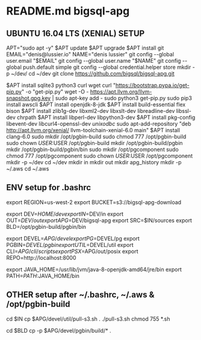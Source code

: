 # README.md bigsql-apg

## UBUNTU 16.04 LTS (XENIAL) SETUP ####################
APT="sudo apt -y"
$APT update
$APT upgrade
$APT install git
EMAIL="denis@lussier.io"
NAME="denis lussier"
git config --global user.email "$EMAIL"
git config --global user.name "$NAME"
git config --global push.default simple
git config --global credential.helper store
mkdir -p ~/dev/
cd ~/dev
git clone https://github.com/bigsql/bigsql-apg.git

$APT install sqlite3 python3 curl wget
curl "https://bootstrap.pypa.io/get-pip.py" -o "get-pip.py"
wget -O - https://apt.llvm.org/llvm-snapshot.gpg.key | sudo apt-key add -
sudo python3 get-pip.py
sudo pip3 install awscli
$APT install openjdk-8-jdk
$APT install build-essential flex bison
$APT install zlib1g-dev libxml2-dev libxslt-dev libreadline-dev libssl-dev chrpath
$APT install libperl-dev libpython3-dev
$APT install pkg-config libevent-dev libcurl4-openssl-dev *unixodbc*
sudo apt-add-repository "deb http://apt.llvm.org/xenial/ llvm-toolchain-xenial-6.0 main"
$APT install clang-6.0
sudo mkdir /opt/pgbin-build
sudo chmod 777 /opt/pgbin-build
sudo chown $USER:$USER /opt/pgbin-build
mkdir /opt/pgbin-build/pgbin
mkdir /opt/pgbin-build/pgbin/bin
sudo mkdir /opt/pgcomponent
sudo chmod 777 /opt/pgcomponent
sudo chown $USER:$USER /opt/pgcomponent
mkdir -p ~/dev
cd ~/dev
mkdir in
mkdir out
mkdir apg_history
mkdir -p ~/.aws
cd ~/.aws

## ENV setup for .bashrc #########################
export REGION=us-west-2
export BUCKET=s3://bigsql-apg-download

export DEV=$HOME/dev
export IN=$DEV/in
export OUT=$DEV/out
export APG=$DEV/bigsql-apg
export SRC=$IN/sources
export BLD=/opt/pgbin-build/pgbin/bin

export DEVEL=$APG/devel
export PG=$DEVEL/pg
export PGBIN=$DEVEL/pgbin
export UTIL=$DEVEL/util
export CLI=$APG/cli/scripts
export PSX=$APG/out/posix
export REPO=http://localhost:8000

export JAVA_HOME=/usr/lib/jvm/java-8-openjdk-amd64/jre/bin
export PATH=$PATH:$JAVA_HOME/bin

## OTHER setup after ~/.bashrc, ~/.aws & /opt/pgbin-build #######
cd $IN
cp $APG/devel/util/pull-s3.sh .
./pull-s3.sh
chmod 755 *.sh


cd $BLD
cp -p $APG/devel/pgbin/build/* .
